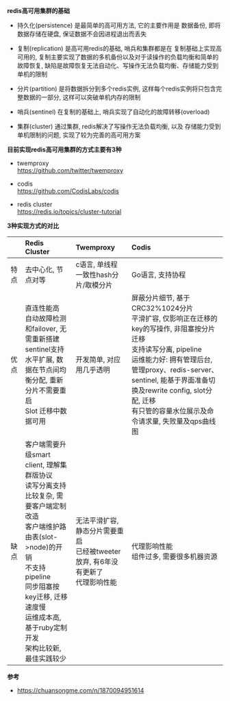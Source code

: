 __redis高可用集群的基础__
* 持久化(persistence) 是最简单的高可用方法, 它的主要作用是 数据备份, 即将数据存储在硬盘, 保证数据不会因进程退出而丢失

* 复制(replication) 是高可用redis的基础, 哨兵和集群都是在 复制基础上实现高可用的, 复制主要实现了数据的多机备份以及对于读操作的负载均衡和简单的故障恢复, 缺陷是故障恢复无法自动化、写操作无法负载均衡、存储能力受到单机的限制

* 分片(partition) 是将数据拆分到多个redis实例, 这样每个redis实例将只包含完整数据的一部分, 这样可以突破单机内存的限制

* 哨兵(sentinel) 在复制的基础上, 哨兵实现了自动化的故障转移(overload)

* 集群(cluster) 通过集群, redis解决了写操作无法负载均衡, 以及 存储能力受到单机限制的问题, 实现了较为完善的高可用方案

__目前实现redis高可用集群的方式主要有3种__
* twemproxy  
https://github.com/twitter/twemproxy

* codis  
https://github.com/CodisLabs/codis

* redis cluster  
https://redis.io/topics/cluster-tutorial

__3种实现方式的对比__ 

|     | Redis Cluster | Twemproxy | Codis |
| :---- | :------------ | :------------ | :------ |
| 特点 | 去中心化, 节点对等 | c语言, 单线程 <br> 一致性hash分片/取模分片 | Go语言, 支持协程 |
| 优点 | 直连性能高 <br> 自动故障检测和failover, 无需重新搭建sentinel支持 <br> 水平扩展, 数据在节点间均衡分配, 重新分片不需要重启 <br> Slot 迁移中数据可用 | 开发简单, 对应用几乎透明 | 屏蔽分片细节, 基于CRC32%1024分片 <br> 平滑扩容, 仅影响正在迁移的key的写操作, 非阻塞按分片迁移 <br> 支持读写分离, pipeline <br> 运维能力好: 拥有管理后台, 管理proxy、redis-server、sentinel, 能基于界面准备切换及rewrite config, slot分配, 迁移 <br> 有只管的容量水位展示及命令请求量, 失败量及qps曲线图|
| 缺点 | 客户端需要升级smart client, 理解集群版协议 <br>  读写分离支持比较复杂, 需要客户端定制改造 <br> 客户端维护路由表(slot->node)的开销 <br> 不支持pipeline <br> 同步阻塞按key迁移, 迁移速度慢 <br> 运维成本高, 基于ruby定制开发 <br> 架构比较新, 最佳实践较少 | 无法平滑扩容, 静态分片需要重启 <br> 已经被tweeter放弃, 有6年没有更新了 <br> 代理影响性能 | 代理影响性能 <br> 组件过多, 需要很多机器资源 |


__参考__

* https://chuansongme.com/n/1870094951614
